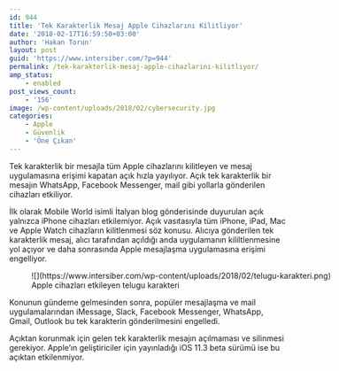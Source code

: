 ```yaml
---
id: 944
title: 'Tek Karakterlik Mesaj Apple Cihazlarını Kilitliyor'
date: '2018-02-17T16:59:50+03:00'
author: 'Hakan Torun'
layout: post
guid: 'https://www.intersiber.com/?p=944'
permalink: /tek-karakterlik-mesaj-apple-cihazlarini-kilitliyor/
amp_status:
    - enabled
post_views_count:
    - '156'
image: /wp-content/uploads/2018/02/cybersecurity.jpg
categories:
    - Apple
    - Güvenlik
    - 'Öne Çıkan'
---
```


Tek karakterlik bir mesajla tüm Apple cihazlarını kilitleyen ve mesaj uygulamasına erişimi kapatan açık hızla yayılıyor. Açık tek karakterlik bir mesajın WhatsApp, Facebook Messenger, mail gibi yollarla gönderilen cihazları etkiliyor.

İlk olarak Mobile World isimli İtalyan blog gönderisinde duyurulan açık yalnızca iPhone cihazları etkilemiyor. Açık vasıtasıyla tüm iPhone, iPad, Mac ve Apple Watch cihazların kilitlenmesi söz konusu. Alıcıya gönderilen tek karakterlik mesaj, alıcı tarafından açıldığı anda uygulamanın kililtlenmesine yol açıyor ve daha sonrasında Apple mesajlaşma uygulamasına erişimi engelliyor.

<figure aria-describedby="caption-attachment-945" class="wp-caption aligncenter" id="attachment_945" style="width: 810px">![](https://www.intersiber.com/wp-content/uploads/2018/02/telugu-karakteri.png)<figcaption class="wp-caption-text" id="caption-attachment-945">Apple cihazları etkileyen telugu karakteri</figcaption></figure>

Konunun gündeme gelmesinden sonra, popüler mesajlaşma ve mail uygulamalarından iMessage, Slack, Facebook Messenger, WhatsApp, Gmail, Outlook bu tek karakterin gönderilmesini engelledi.

Açıktan korunmak için gelen tek karakterlik mesajın açılmaması ve silinmesi gerekiyor. Apple’ın geliştiriciler için yayınladığı iOS 11.3 beta sürümü ise bu açıktan etkilenmiyor.
